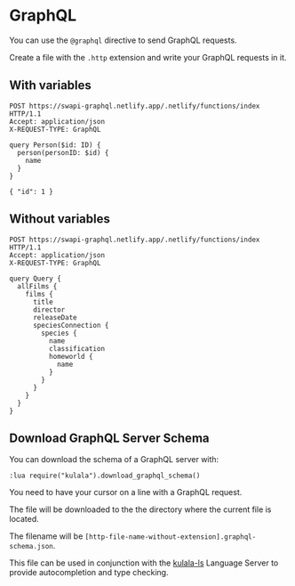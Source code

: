 # GraphQL

You can use the `@graphql` directive to send GraphQL requests.

Create a file with the `.http` extension and write your GraphQL requests in it.

## With variables

```http title="gql-with-variables.http"
POST https://swapi-graphql.netlify.app/.netlify/functions/index HTTP/1.1
Accept: application/json
X-REQUEST-TYPE: GraphQL

query Person($id: ID) {
  person(personID: $id) {
    name
  }
}

{ "id": 1 }
```

## Without variables

```http title="gql-without-variables.http"
POST https://swapi-graphql.netlify.app/.netlify/functions/index HTTP/1.1
Accept: application/json
X-REQUEST-TYPE: GraphQL

query Query {
  allFilms {
    films {
      title
      director
      releaseDate
      speciesConnection {
        species {
          name
          classification
          homeworld {
            name
          }
        }
      }
    }
  }
}
```
## Download GraphQL Server Schema

You can download the schema of a GraphQL server with:

```
:lua require("kulala").download_graphql_schema()
```

You need to have your cursor on a line with a GraphQL request.

The file will be downloaded to the the
directory where the current file is located.

The filename will be `[http-file-name-without-extension].graphql-schema.json`.

This file can be used in conjunction with
the [kulala-ls][kulala-ls] Language Server
to provide autocompletion and type checking.

[kulala-ls]: https://github.com/mistweaverco/kulala-ls
